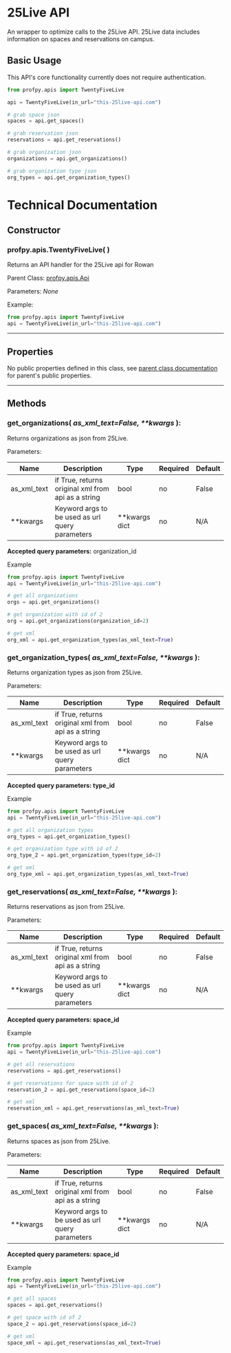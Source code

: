 # 25Live API
An wrapper to optimize calls to the 25Live API. 25Live data includes information on spaces and reservations on campus.

## Basic Usage
This API's core functionality currently does not require authentication.
```python
from profpy.apis import TwentyFiveLive

api = TwentyFiveLive(in_url="this-25live-api.com")

# grab space json
spaces = api.get_spaces()

# grab reservation json
reservations = api.get_reservations()

# grab organization json
organizations = api.get_organizations()

# grab organization type json
org_types = api.get_organization_types()
```


# Technical Documentation
##  Constructor
### profpy.apis.TwentyFiveLive(&nbsp;)
Returns an API handler for the 25Live api for Rowan

Parent Class: [profpy.apis.Api](./Api.md)

Parameters: *None*

Example:
```python
from profpy.apis import TwentyFiveLive
api = TwentyFiveLive(in_url="this-25live-api.com")
```

---

## Properties
No public properties defined in this class, see [parent class documentation](./Api.md) for parent's public properties.

---

## Methods
### get_organizations( *as_xml_text=False, \*\*kwargs* ):
Returns organizations as json from 25Live.

Parameters:

| Name        | Description                                        | Type          | Required | Default |
|-------------|----------------------------------------------------|---------------|----------|---------|
| as_xml_text | if True, returns original xml from api as a string | bool          | no       | False   |
| **kwargs    | Keyword args to be used as url query parameters    | **kwargs dict | no       | N/A     |

**Accepted query parameters:** organization_id

Example
```python
from profpy.apis import TwentyFiveLive
api = TwentyFiveLive(in_url="this-25live-api.com")

# get all organizations
orgs = api.get_organizations()

# get organization with id of 2
org = api.get_organizations(organization_id=2)

# get xml
org_xml = api.get_organization_types(as_xml_text=True)
```

### get_organization_types( *as_xml_text=False, \*\*kwargs* ):
Returns organization types as json from 25Live.

Parameters:

| Name        | Description                                        | Type          | Required | Default |
|-------------|----------------------------------------------------|---------------|----------|---------|
| as_xml_text | if True, returns original xml from api as a string | bool          | no       | False   |
| **kwargs    | Keyword args to be used as url query parameters    | **kwargs dict | no       | N/A     |

**Accepted query parameters: type_id**

Example
```python
from profpy.apis import TwentyFiveLive
api = TwentyFiveLive(in_url="this-25live-api.com")

# get all organization types
org_types = api.get_organization_types()

# get organization type with id of 2
org_type_2 = api.get_organization_types(type_id=2)

# get xml 
org_type_xml = api.get_organization_types(as_xml_text=True)
```

### get_reservations( *as_xml_text=False, \*\*kwargs* ):
Returns reservations as json from 25Live.

Parameters:

| Name        | Description                                        | Type          | Required | Default |
|-------------|----------------------------------------------------|---------------|----------|---------|
| as_xml_text | if True, returns original xml from api as a string | bool          | no       | False   |
| **kwargs    | Keyword args to be used as url query parameters    | **kwargs dict | no       | N/A     |

**Accepted query parameters: space_id**

Example
```python
from profpy.apis import TwentyFiveLive
api = TwentyFiveLive(in_url="this-25live-api.com")

# get all reservations
reservations = api.get_reservations()

# get reservations for space with id of 2
reservation_2 = api.get_reservations(space_id=2)

# get xml 
reservation_xml = api.get_reservations(as_xml_text=True)
```

### get_spaces( *as_xml_text=False, \*\*kwargs* ):
Returns spaces as json from 25Live.

Parameters:

| Name        | Description                                        | Type          | Required | Default |
|-------------|----------------------------------------------------|---------------|----------|---------|
| as_xml_text | if True, returns original xml from api as a string | bool          | no       | False   |
| **kwargs    | Keyword args to be used as url query parameters    | **kwargs dict | no       | N/A     |

**Accepted query parameters: space_id**

Example
```python
from profpy.apis import TwentyFiveLive
api = TwentyFiveLive(in_url="this-25live-api.com")

# get all spaces
spaces = api.get_reservations()

# get space with id of 2
space_2 = api.get_reservations(space_id=2)

# get xml 
space_xml = api.get_reservations(as_xml_text=True)
```

